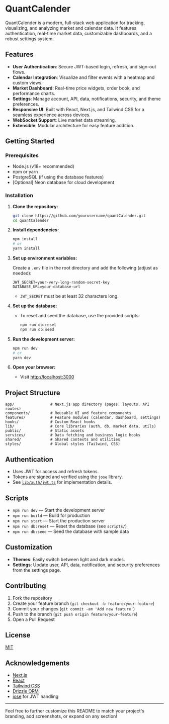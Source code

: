 # QuantCalender

QuantCalender is a modern, full-stack web application for tracking, visualizing, and analyzing market and calendar data. It features authentication, real-time market data, customizable dashboards, and a robust settings system.

## Features

- **User Authentication**: Secure JWT-based login, refresh, and sign-out flows.
- **Calendar Integration**: Visualize and filter events with a heatmap and custom views.
- **Market Dashboard**: Real-time price widgets, order book, and performance charts.
- **Settings**: Manage account, API, data, notifications, security, and theme preferences.
- **Responsive UI**: Built with React, Next.js, and Tailwind CSS for a seamless experience across devices.
- **WebSocket Support**: Live market data streaming.
- **Extensible**: Modular architecture for easy feature addition.

## Getting Started

### Prerequisites

- Node.js (v18+ recommended)
- npm or yarn
- PostgreSQL (if using the database features)
- [Optional] Neon database for cloud development

### Installation

1. **Clone the repository:**
   ```bash
   git clone https://github.com/yourusername/quantCalender.git
   cd quantCalender
   ```

2. **Install dependencies:**
   ```bash
   npm install
   # or
   yarn install
   ```

3. **Set up environment variables:**

   Create a `.env` file in the root directory and add the following (adjust as needed):

   ```
   JWT_SECRET=your-very-long-random-secret-key
   DATABASE_URL=your-database-url
   ```

   - `JWT_SECRET` must be at least 32 characters long.

4. **Set up the database:**
   - To reset and seed the database, use the provided scripts:
     ```bash
     npm run db:reset
     npm run db:seed
     ```

5. **Run the development server:**
   ```bash
   npm run dev
   # or
   yarn dev
   ```

6. **Open your browser:**
   - Visit [http://localhost:3000](http://localhost:3000)

## Project Structure

```
app/                # Next.js app directory (pages, layouts, API routes)
components/         # Reusable UI and feature components
features/           # Feature modules (calendar, dashboard, settings)
hooks/              # Custom React hooks
lib/                # Core libraries (auth, db, market data, utils)
public/             # Static assets
services/           # Data fetching and business logic hooks
shared/             # Shared contexts and utilities
styles/             # Global styles (Tailwind, CSS)
```

## Authentication

- Uses JWT for access and refresh tokens.
- Tokens are signed and verified using the `jose` library.
- See [`lib/auth/jwt.ts`](lib/auth/jwt.ts) for implementation details.

## Scripts

- `npm run dev` — Start the development server
- `npm run build` — Build for production
- `npm run start` — Start the production server
- `npm run db:reset` — Reset the database (see `scripts/`)
- `npm run db:seed` — Seed the database with sample data

## Customization

- **Themes**: Easily switch between light and dark modes.
- **Settings**: Update user, API, data, notification, and security preferences from the settings page.

## Contributing

1. Fork the repository
2. Create your feature branch (`git checkout -b feature/your-feature`)
3. Commit your changes (`git commit -am 'Add new feature'`)
4. Push to the branch (`git push origin feature/your-feature`)
5. Open a Pull Request

## License

[MIT](LICENSE)

## Acknowledgements

- [Next.js](https://nextjs.org/)
- [React](https://react.dev/)
- [Tailwind CSS](https://tailwindcss.com/)
- [Drizzle ORM](https://orm.drizzle.team/)
- [jose](https://github.com/panva/jose) for JWT handling

---

Feel free to further customize this README to match your project's branding, add screenshots, or expand on any section!

